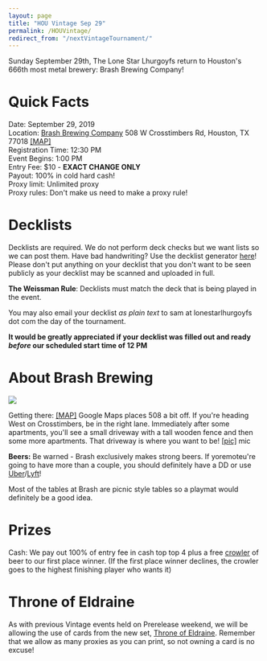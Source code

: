 ```yaml
---
layout: page
title: "HOU Vintage Sep 29"
permalink: /HOUVintage/
redirect_from: "/nextVintageTournament/"
---
```

Sunday September 29th, The Lone Star Lhurgoyfs return to Houston's 666th most metal brewery: Brash Brewing Company!

# Quick Facts

Date: September 29, 2019  
Location: [Brash Brewing Company](https://www.facebook.com/Brash-brewing-company-229796680431006/)  508 W Crosstimbers Rd, Houston, TX 77018 [[MAP]](https://goo.gl/maps/JbUmv9nZm1B2)  
Registration Time: 12:30 PM  
Event Begins: 1:00 PM  
Entry Fee: $10 - **EXACT CHANGE ONLY**  
Payout: 100% in cold hard cash!     
Proxy limit: Unlimited proxy  
Proxy rules: Don't make us need to make a proxy rule!  

# Decklists

Decklists are required. We do not perform deck checks but we want lists so we can post them. Have bad handwriting? Use the decklist generator [here](https://decklist.org)! Please don't put anything on your decklist that you don't want to be seen publicly as your decklist may be scanned and uploaded in full.

**The Weissman Rule**: Decklists must match the deck that is being played in the event.

You may also email your decklist *as plain text* to sam at lonestarlhurgoyfs dot com the day of the tournament.

**It would be greatly appreciated if your decklist was filled out and ready *before* our scheduled start time of 12 PM**

# About Brash Brewing

![](https://images.lonestarlhurgoyfs.com/brash/logo.png)

Getting there: [[MAP]](https://goo.gl/maps/JbUmv9nZm1B2) Google Maps places 508 a bit off. If you're heading West on Crosstimbers, be in the right lane. Immediately after some apartments, you'll see a small driveway with a tall wooden fence and then some more apartments. That driveway is where you want to be! [[pic]](https://images.lonestarlhurgoyfs.com/brash/map.png)
mic

**Beers:** Be warned - Brash exclusively makes strong beers. If yoremoteu're going to have more than a couple, you should definitely have a DD or use [Uber](https://uber.com/invite/xpd86)/[Lyft](https://lyft.com/ici/SAM51400)!

Most of the tables at Brash are picnic style tables so a playmat would definitely be a good idea.

# Prizes

Cash: We pay out 100% of entry fee in cash top top 4 plus a free [crowler](http://www.bonappetit.com/drinks/beer/article/what-is-a-crowler-beer) of beer to our first place winner. (If the first place winner declines, the crowler goes to the highest finishing player who wants it)

# Throne of Eldraine

As with previous Vintage events held on Prerelease weekend, we will be allowing the use of cards from the new set, [Throne of Eldraine](https://scryfall.com/sets/eld?as=grid&order=name). Remember that we allow as many proxies as you can print, so not owning a card is no excuse!
